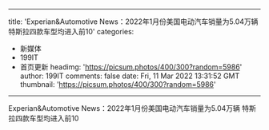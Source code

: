 
---
title: 'Experian&Automotive News：2022年1月份美国电动汽车销量为5.04万辆 特斯拉四款车型均进入前10'
categories: 
 - 新媒体
 - 199IT
 - 首页更新
headimg: 'https://picsum.photos/400/300?random=5986'
author: 199IT
comments: false
date: Fri, 11 Mar 2022 13:31:52 GMT
thumbnail: 'https://picsum.photos/400/300?random=5986'
---

<div>   
Experian&Automotive News：2022年1月份美国电动汽车销量为5.04万辆 特斯拉四款车型均进入前10  
</div>
            